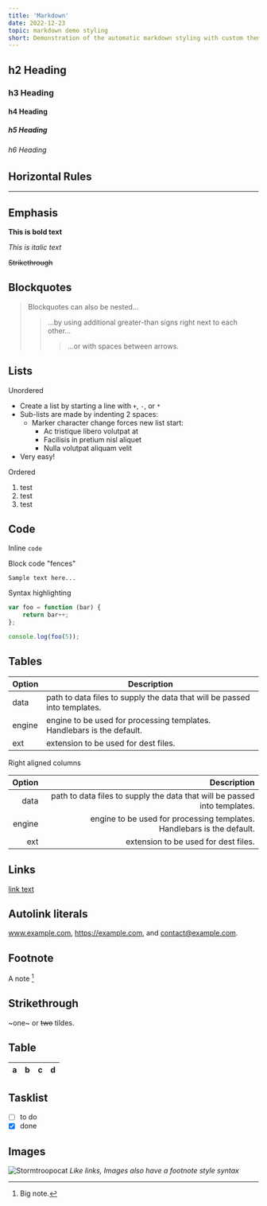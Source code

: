 ```yaml
---
title: 'Markdown'
date: 2022-12-23
topic: markdown demo styling
short: Demonstration of the automatic markdown styling with custom theme
---
```


## h2 Heading

### h3 Heading

#### h4 Heading

##### h5 Heading

###### h6 Heading

## Horizontal Rules

---

## Emphasis

**This is bold text**

_This is italic text_

~~Strikethrough~~

## Blockquotes

> Blockquotes can also be nested...
>
> > ...by using additional greater-than signs right next to each other...
> >
> > > ...or with spaces between arrows.

## Lists

Unordered

- Create a list by starting a line with `+`, `-`, or `*`
- Sub-lists are made by indenting 2 spaces:
  - Marker character change forces new list start:
    - Ac tristique libero volutpat at
    * Facilisis in pretium nisl aliquet
    - Nulla volutpat aliquam velit
- Very easy!

Ordered

1. test
2. test
3. test

## Code

Inline `code`

Block code "fences"

```
Sample text here...
```

Syntax highlighting

```js
var foo = function (bar) {
	return bar++;
};

console.log(foo(5));
```

## Tables

| Option | Description                                                               |
| ------ | ------------------------------------------------------------------------- |
| data   | path to data files to supply the data that will be passed into templates. |
| engine | engine to be used for processing templates. Handlebars is the default.    |
| ext    | extension to be used for dest files.                                      |

Right aligned columns

| Option |                                                               Description |
| -----: | ------------------------------------------------------------------------: |
|   data | path to data files to supply the data that will be passed into templates. |
| engine |    engine to be used for processing templates. Handlebars is the default. |
|    ext |                                      extension to be used for dest files. |

## Links

[link text](http://maellhoutellier.com)

## Autolink literals

www.example.com, https://example.com, and contact@example.com.

## Footnote

A note [^1]

[^1]: Big note.

## Strikethrough

~one~ or ~~two~~ tildes.

## Table

| a   | b   |   c |  d  |
| --- | :-- | --: | :-: |

## Tasklist

- [ ] to do
- [x] done

## Images

![Stormtroopocat](https://octodex.github.com/images/stormtroopocat.jpg 'The Stormtroopocat')
_Like links, Images also have a footnote style syntax_
